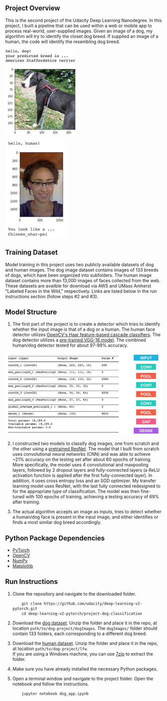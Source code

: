 [//]: # (Image References)

[image1]: ./images/sample_dog_output.png "Sample Output"
[image2]: ./images/sample_cnn.png "VGG-16 Model Layers"
[image3]: ./images/sample_human_output.png "VGG16 Model Figure"


## Project Overview

This is the second project of the Udacity Deep Learning Nanodegree. In this project, I built a pipeline that can be used within a web or 
mobile app to process real-world, user-supplied images.  Given an image of a dog, my algorithm will try to identify the closet dog breed. 
If supplied an image of a human, the code will identify the resembling dog breed.  

![Sample Output][image1]

![Sample Output][image3]

## Training Dataset

Model training in this project uses two publicly available datasets of dog and human images. The dog image dataset contains images of 133 breeds of dogs, 
which have been organized into subfolders. The human image dataset contains more than 13,000 images of faces collected from the web. These datasets are 
availble for download via AWS and UMass Amherst "Labeled Faces in the Wild," respectively. Links are listed below in the run instructions section (follow 
steps #2 and #3).

## Model Structure

1. The first part of the project is to create a detector which tries to identify whether the input image is that of a dog or a human. The human face detector
utilizes [OpenCV's Haar feature-based cascade classifiers](https://docs.opencv.org/trunk/d7/d8b/tutorial_py_face_detection.html). The dog detector utilizes 
a [pre-trained VGG-16 model](https://pytorch.org/hub/pytorch_vision_vgg/). The combined human/dog detector tested for about 97-99% accuracy.

![VGG-16 Architecture][image2]

2. I constructed two models to classify dog images, one from scratch and the other using a [pretrained ResNet](https://pytorch.org/hub/pytorch_vision_resnet/). 
The model that I built from scratch uses convolutional neural networks (CNN) and was able to achieve ~21% accuracy on the testing set after about 60 epochs of 
training. More specifically, the model uses 4 convolutional and maxpooling layers, followed by 2 dropout layers and fully-connected layers (a ReLU activation
function is applied after the first fully-connected layer). In addition, it uses cross entropy loss and an SGD optimizer.
My transfer learning model uses ResNet, with the last fully connected redesigned to for the appropriate type of classification. The model was then fine-tuned with
100 epochs of training, achieving a testing accuracy of 69% after training.

3. The actual algorithm accepts an image as inputs, tries to detect whether a human/dog face is present in the input image, and either identifies or finds a 
most similar dog breed accordingly.

## Python Package Dependencies

* [PyTorch](https://pytorch.org/)
* [OpenCV](https://pypi.org/project/opencv-python/)
* [NumPy](https://numpy.org/install/)
* [Matplotlib](https://matplotlib.org/3.3.0/users/installing.html)

## Run Instructions

1. Clone the repository and navigate to the downloaded folder.
	
	```	
		git clone https://github.com/udacity/deep-learning-v2-pytorch.git
		cd deep-learning-v2-pytorch/project-dog-classification
	```
2. Download the [dog dataset](https://s3-us-west-1.amazonaws.com/udacity-aind/dog-project/dogImages.zip).  Unzip the folder and place it in the repo, at location `path/to/dog-project/dogImages`.  The `dogImages/` folder should contain 133 folders, each corresponding to a different dog breed.
3. Download the [human dataset](http://vis-www.cs.umass.edu/lfw/lfw.tgz).  Unzip the folder and place it in the repo, at location `path/to/dog-project/lfw`.  
If you are using a Windows machine, you can use [7zip](http://www.7-zip.org/) to extract the folder. 
4. Make sure you have already installed the necessary Python packages.
5. Open a terminal window and navigate to the project folder. Open the notebook and follow the instructions.
	
	```
		jupyter notebook dog_app.ipynb
	```
